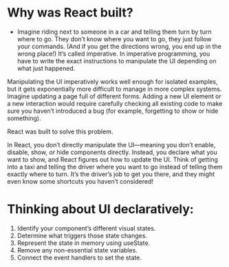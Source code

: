 # Why was React built?

- Imagine riding next to someone in a car and telling them turn by turn where to go. They don’t know where you want to go, they just follow your commands. (And if you get the directions wrong, you end up in the wrong place!) It’s called imperative. In imperative programming, you have to write the exact instructions to manipulate the UI depending on what just happened.

Manipulating the UI imperatively works well enough for isolated examples, but it gets exponentially more difficult to manage in more complex systems. Imagine updating a page full of different forms. Adding a new UI element or a new interaction would require carefully checking all existing code to make sure you haven’t introduced a bug (for example, forgetting to show or hide something).

React was built to solve this problem.

In React, you don’t directly manipulate the UI—meaning you don’t enable, disable, show, or hide components directly. Instead, you declare what you want to show, and React figures out how to update the UI. Think of getting into a taxi and telling the driver where you want to go instead of telling them exactly where to turn. It’s the driver’s job to get you there, and they might even know some shortcuts you haven’t considered!

# Thinking about UI declaratively:

1. Identify your component’s different visual states.
2. Determine what triggers those state changes.
3. Represent the state in memory using useState.
4. Remove any non-essential state variables.
5. Connect the event handlers to set the state.
